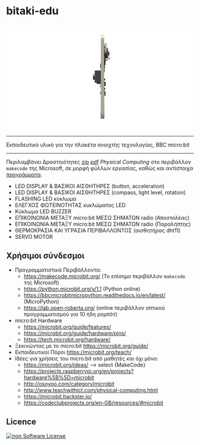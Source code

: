 # bitaki-edu

![micro:bit gif image](/docs/images/bbc_micobit_gif_v2.gif)

---
Εκπαιδευτικό υλικό για την πλακέτα ανοιχτής τεχνολογίας, BBC micro:bit

---

Περιλαμβάνει Δραστηιότητες [zip](https://github.com/stteff/bitaki-edu/blob/master/docs/%CE%94%CF%81%CE%B1%CF%83%CF%84%CE%B7%CF%81%CE%B9%CF%8C%CF%84%CE%B7%CF%84%CE%B5%CF%82_%CF%83%CE%B5_%CE%BC%CE%BF%CF%81%CF%86%CE%AE_LibreOffice(odt).zip) [pdf](https://github.com/stteff/bitaki-edu/tree/master/docs) *Physical Computing* στο περιβάλλον `makecode` της Microsoft, σε μορφή φύλλων εργασίας, καθώς και αντίστοιχα [προγράμματα](https://github.com/stteff/bitaki-edu/blob/master/makecode/%CE%A0%CF%81%CE%BF%CE%B3%CF%81%CE%AC%CE%BC%CE%BC%CE%B1%CF%84%CE%B1-%CE%94%CF%81%CE%B1%CF%83%CF%84%CE%B7%CF%81%CE%B9%CE%BF%CF%84%CE%AE%CF%84%CF%89%CE%BD_(makecode).zip).  

* LED DISPLAY & ΒΑΣΙΚΟΙ ΑΙΣΘΗΤΗΡΕΣ (button, acceleration)
* LED DISPLAY & ΒΑΣΙΚΟΙ ΑΙΣΘΗΤΗΡΕΣ (compass, light level, rotation)
* FLASHING LED κύκλωμα
* ΕΛΕΓΧΟΣ ΦΩΤΕΙΝΟΤΗΤΑΣ κυκλώματος LED
* Κύκλωμα LED BUZZER
* ΕΠΙΚΟΙΝΩΝΙΑ ΜΕΤΑΞΥ micro:bit ΜΕΣΩ ΣΗΜΑΤΩΝ radio (Αποστολέας)
* ΕΠΙΚΟΙΝΩΝΙΑ ΜΕΤΑΞΥ micro:bit ΜΕΣΩ ΣΗΜΑΤΩΝ radio (Παραλήπτης)
* ΘΕΡΜΟΚΡΑΣΙΑ ΚΑΙ ΥΓΡΑΣΙΑ ΠΕΡΙΒΑΛΛΟΝΤΟΣ (αισθητήρας dht11)
* SERVO MOTOR

## Χρήσιμοι σύνδεσμοι

* Προγραμματιστικά Περιβάλλοντα:
  * https://makecode.microbit.org/ (Το επίσημο περιβάλλον `makecode` της Microsoft)
  * https://python.microbit.org/v/1.1 (Python online)
  * https://bbcmicrobitmicropython.readthedocs.io/en/latest/ (MicroPython)
  * https://lab.open-roberta.org/ (online περιβάλλον οπτικού προγραμματισμού για 10 ήδη ρομπότ)
* micro:bit Hardware
  * https://microbit.org/guide/features/
  * https://microbit.org/guide/hardware/pins/
  * https://tech.microbit.org/hardware/
* Ξεκινώντας με το micro:bit https://microbit.org/guide/
* Εκπαιδευτικοί Πόροι https://microbit.org/teach/
* Ιδέες για χρήσεις του micro:bit από μαθητές και όχι μόνο:
  * https://microbit.org/ideas/  --> select {MakeCode}
  * https://projects.raspberrypi.org/en/projects?hardware%5B%5D=microbit
  * http://osoyoo.com/category/microbit
  * http://www.teachwithict.com/physical-computing.html
  * https://microbit.hackster.io/
  * https://codeclubprojects.org/en-GB/resources/#microbit

## Licence
[![non Software License](https://mirrors.creativecommons.org/presskit/buttons/88x31/png/by-sa.png)](https://creativecommons.org/licenses/by-sa/4.0/deed.el)
